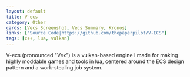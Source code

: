 ```yaml
---
layout: default
title: V-ecs
category: Other
cards: [Vecs Screenshot, Vecs Summary, Kronos]
links: ["Source Code|https://github.com/thepaperpilot/V-ECS"]
tags: [c++, lua, vulkan]
---
```

V-ecs (pronounced "Vex") is a vulkan-based engine I made for making highly moddable games and tools in lua, centered around the ECS design pattern and a work-stealing job system.
